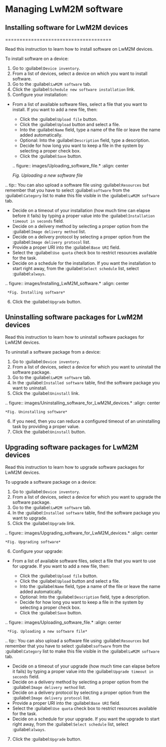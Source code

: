 # Managing LwM2M software

## Installing software for LwM2M devices
=====================================

Read this instruction to learn how to install software on LwM2M devices.

To install software on a device:

1. Go to :guilabel:`Device inventory`.
2. From a list of devices, select a device on which you want to install software.
3. Go to the :guilabel:`LwM2M software` tab.
4. Click the :guilabel:`Schedule new software installation` link.
5. Configure your installation:

 * From a list of available software files, select a file that you want to install. If you want to add a new file, then:

   * Click the :guilabel:`Upload file` button.
   * Click the :guilabel:`Upload` button and select a file.
   * Into the :guilabel:`Name` field, type a name of the file or leave the name added automatically.
   * Optional: Into the :guilabel:`Description` field, type a description.
   * Decide for how long you want to keep a file in the system by selecting a proper check box.
   * Click the :guilabel:`Save` button.

   .. figure:: images/Uploading_software_file.*
      :align: center

      *Fig. Uploading a new software file*

 .. tip:: You can also upload a software file using :guilabel:`Resources` but remember that you have to select :guilabel:`software` from the :guilabel:`Category` list to make this file visible in the :guilabel:`LwM2M software` tab.

 * Decide on a timeout of your installation (how much time can elapse before it fails) by typing a proper value into the :guilabel:`Installation timeout in seconds` field.
 * Decide on a delivery method by selecting a proper option from the :guilabel:`Image delivery method` list.
 * Decide on a delivery protocol by selecting a proper option from the :guilabel:`Image delivery protocol` list.
 * Provide a proper URI into the :guilabel:`Base URI` field.
 * Select the :guilabel:`Use quota` check box to restrict resources available for the task.
 * Decide on a schedule for the installation. If you want the installation to start right away, from the :guilabel:`Select schedule` list, select :guilabel:`always`.

  .. figure:: images/Installing_LwM2M_software.*
     :align: center

     *Fig. Installing software*

6. Click the :guilabel:`Upgrade` button.

## Uninstalling software packages for LwM2M devices

Read this instruction to learn how to uninstall software packages for LwM2M devices.

To uninstall a software package from a device:

1. Go to :guilabel:`Device inventory`.
2. From a list of devices, select a device for which you want to uninstall the software package.
3. Go to the :guilabel:`LwM2M software` tab.
4. In the :guilabel:`Installed software` table, find the software package you want to uninstall.
5. Click the :guilabel:`Uninstall` link.

 .. figure:: images/Uninstalling_software_for_LwM2M_devices.*
    :align: center

    *Fig. Uninstalling software*

6. If you need, then you can reduce a configured timeout of an uninstalling task by providing a proper value.
7. Click the :guilabel:`Uninstall` button.

## Upgrading software packages for LwM2M devices

Read this instruction to learn how to upgrade software packages for LwM2M devices.

To upgrade a software package on a device:

1. Go to :guilabel:`Device inventory`.
2. From a list of devices, select a device for which you want to upgrade the software package.
3. Go to the :guilabel:`LwM2M software` tab.
4. In the :guilabel:`Installed software` table, find the software package you want to upgrade.
5. Click the :guilabel:`Upgrade` link.

 .. figure:: images/Upgrading_software_for_LwM2M_devices.*
    :align: center

    *Fig. Upgrading software*

6. Configure your upgrade:

 * From a list of available software files, select a file that you want to use for upgrade. If you want to add a new file, then:

   * Click the :guilabel:`Upload file` button.
   * Click the :guilabel:`Upload` button and select a file.
   * Into the :guilabel:`Name` field, type a name of the file or leave the name added automatically.
   * Optional: Into the :guilabel:`Description` field, type a description.
   * Decide for how long you want to keep a file in the system by selecting a proper check box.
   * Click the :guilabel:`Save` button.

  .. figure:: images/Uploading_software_file.*
     :align: center

     *Fig. Uploading a new software file*

 .. tip:: You can also upload a software file using :guilabel:`Resources` but remember that you have to select :guilabel:`software` from the :guilabel:`Category` list to make this file visible in the :guilabel:`LwM2M software` tab.

 * Decide on a timeout of your upgrade (how much time can elapse before it fails) by typing a proper value into the :guilabel:`Upgrade timeout in seconds` field.
 * Decide on a delivery method by selecting a proper option from the :guilabel:`Image delivery method` list.
 * Decide on a delivery protocol by selecting a proper option from the :guilabel:`Image delivery protocol` list.
 * Provide a proper URI into the :guilabel:`Base URI` field.
 * Select the :guilabel:`Use quota` check box to restrict resources available for the task.
 * Decide on a schedule for your upgrade. If you want the upgrade to start right away, from the :guilabel:`Select schedule` list, select :guilabel:`always`.

7. Click the :guilabel:`Upgrade` button.
